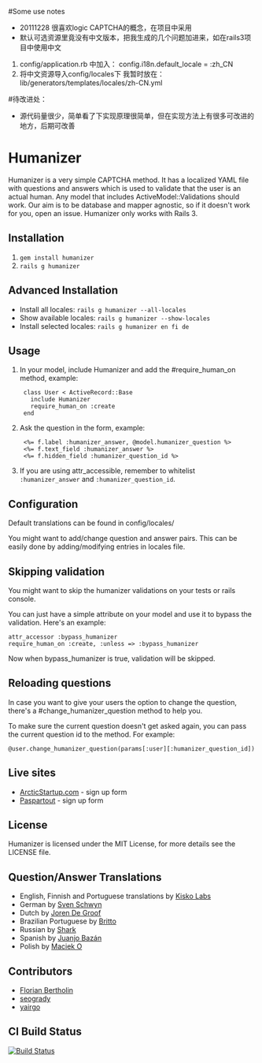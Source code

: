 #Some use notes 

* 20111228 很喜欢logic CAPTCHA的概念，在项目中采用
* 默认可选资源里竟没有中文版本，把我生成的几个问题加进来，如在rails3项目中使用中文

1. config/application.rb 中加入：
     config.i18n.default_locale = :zh_CN
2. 将中文资源导入config/locales下
     我暂时放在：lib/generators/templates/locales/zh-CN.yml
  
#待改进处：

* 源代码量很少，简单看了下实现原理很简单，但在实现方法上有很多可改进的地方，后期可改善

# Humanizer

Humanizer is a very simple CAPTCHA method. It has a localized YAML file with questions and answers which is used to validate that the user is an actual human. Any model that includes ActiveModel::Validations should work. Our aim is to be database and mapper agnostic, so if it doesn't work for you, open an issue. Humanizer only works with Rails 3.

## Installation

1. `gem install humanizer`
2. `rails g humanizer`

## Advanced Installation

* Install all locales: `rails g humanizer --all-locales`
* Show available locales: `rails g humanizer --show-locales`
* Install selected locales: `rails g humanizer en fi de`

## Usage

1. In your model, include Humanizer and add the #require_human_on method, example:

        class User < ActiveRecord::Base
          include Humanizer
          require_human_on :create
        end

2. Ask the question in the form, example:

        <%= f.label :humanizer_answer, @model.humanizer_question %>
        <%= f.text_field :humanizer_answer %>
        <%= f.hidden_field :humanizer_question_id %>

3. If you are using attr_accessible, remember to whitelist `:humanizer_answer` and `:humanizer_question_id`.

## Configuration

Default translations can be found in config/locales/

You might want to add/change question and answer pairs. This can be easily done by adding/modifying entries in locales file.

## Skipping validation

You might want to skip the humanizer validations on your tests or rails console.

You can just have a simple attribute on your model and use it to bypass the validation. Here's an example:

    attr_accessor :bypass_humanizer
    require_human_on :create, :unless => :bypass_humanizer

Now when bypass_humanizer is true, validation will be skipped.

## Reloading questions

In case you want to give your users the option to change the question, there's a #change_humanizer_question method to help you.

To make sure the current question doesn't get asked again, you can pass the current question id to the method. For example:

    @user.change_humanizer_question(params[:user][:humanizer_question_id])
          
## Live sites

* [ArcticStartup.com](http://arcticstartup.com/) - sign up form
* [Paspartout](http://paspartout.com/) - sign up form

## License

Humanizer is licensed under the MIT License, for more details see the LICENSE file.

## Question/Answer Translations

* English, Finnish and Portuguese translations by [Kisko Labs](http://kiskolabs.com/)
* German by [Sven Schwyn](http://github.com/svoop)
* Dutch by [Joren De Groof](http://github.com/joren)
* Brazilian Portuguese by [Britto](http://github.com/britto)
* Russian by [Shark](http://github.com/Serheo)
* Spanish by [Juanjo Bazán](https://github.com/xuanxu)
* Polish by [Maciek O](https://github.com/ohaleck)

## Contributors

* [Florian Bertholin](https://github.com/Arkan)
* [seogrady](https://github.com/seogrady)
* [yairgo](https://github.com/yairgo)

## CI Build Status

[![Build Status](http://travis-ci.org/kiskolabs/humanizer.png)](http://travis-ci.org/kiskolabs/humanizer)
